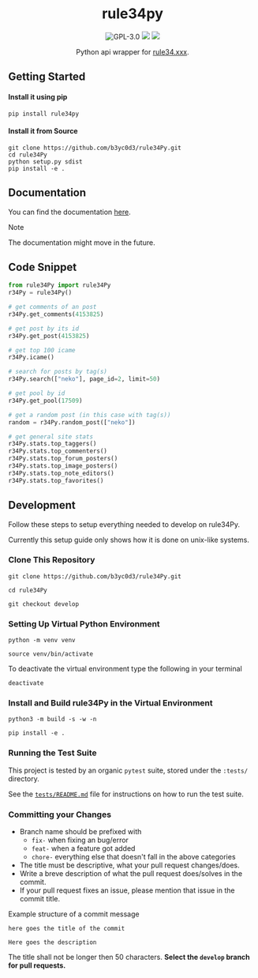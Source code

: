 <div align="center">

# rule34py

![GPL-3.0](https://img.shields.io/github/license/b3yc0d3/rule34Py) [![](https://img.shields.io/pypi/v/rule34Py)](https://pypi.org/project/rule34Py/) [![](https://img.shields.io/pypi/dm/rule34py?color=blue)](https://pypi.org/project/rule34Py/)

Python api wrapper for [rule34.xxx](https://rule34.xxx/).
</div>

## Getting Started

#### Install it using pip
```
pip install rule34py
```

#### Install it from Source
```
git clone https://github.com/b3yc0d3/rule34Py.git
cd rule34Py
python setup.py sdist
pip install -e .
```

## Documentation
You can find the documentation [here](https://github.com/b3yc0d3/rule34Py/tree/master/docs).

> [!NOTE]
> The documentation might move in the future.

## Code Snippet
```py
from rule34Py import rule34Py
r34Py = rule34Py()

# get comments of an post
r34Py.get_comments(4153825)

# get post by its id
r34Py.get_post(4153825)

# get top 100 icame
r34Py.icame()

# search for posts by tag(s)
r34Py.search(["neko"], page_id=2, limit=50)

# get pool by id
r34Py.get_pool(17509)

# get a random post (in this case with tag(s))
random = r34Py.random_post(["neko"])

# get general site stats
r34Py.stats.top_taggers()
r34Py.stats.top_commenters()
r34Py.stats.top_forum_posters()
r34Py.stats.top_image_posters()
r34Py.stats.top_note_editors()
r34Py.stats.top_favorites()
```

## Development
Follow these steps to setup everything needed to develop on rule34Py.

Currently this setup guide only shows how it is done on unix-like systems.

### Clone This Repository
```
git clone https://github.com/b3yc0d3/rule34Py.git

cd rule34Py

git checkout develop
```

### Setting Up Virtual Python Environment
```
python -m venv venv

source venv/bin/activate
```

To deactivate the virtual environment type the following in your terminal
```
deactivate
```

### Install and Build rule34Py in the Virtual Environment
```
python3 -m build -s -w -n

pip install -e .
```


### Running the Test Suite

This project is tested by an organic `pytest` suite, stored under the `:tests/` directory.

See the [`tests/README.md`](./tests/README.md) file for instructions on how to run the test suite.


### Committing your Changes
- Branch name should be prefixed with
    - `fix-` when fixing an bug/error
    - `feat-` when a feature got added
    - `chore-` everything else that doesn't fall in the above categories
- The title must be descriptive, what your pull request changes/does.
- Write a breve description of what the pull request does/solves in the commit.
- If your pull request fixes an issue, please mention that issue in the commit title.

Example structure of a commit message
```
here goes the title of the commit

Here goes the description
```

The title shall not be longer then 50 characters.
**Select the `develop` branch for pull requests.**
